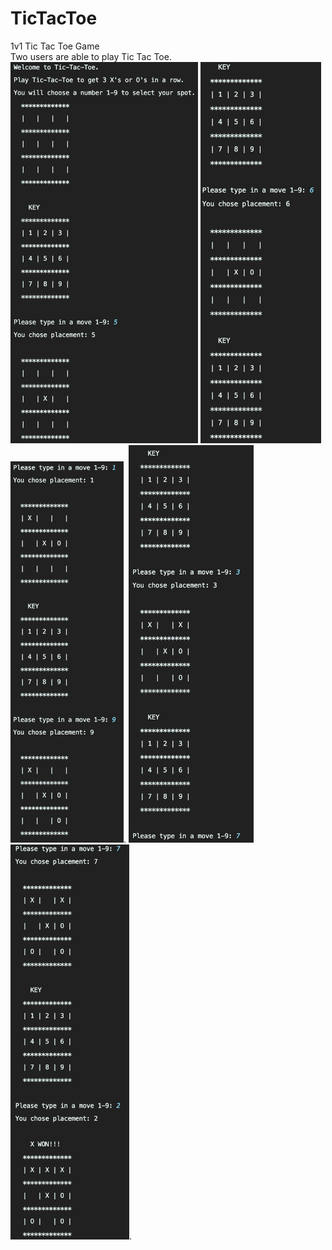# TicTacToe
1v1 Tic Tac Toe Game <br/>
Two users are able to play Tic Tac Toe.  
<img src="Images/Example1.png" width = 300>
<img src="Images/Example2.png" width = 193>
<img src="Images/Example3.png" width = 181>. 
<img src="Images/Example4.png" width = 200>
<img src="Images/Example5.png" width = 190>. 
  
